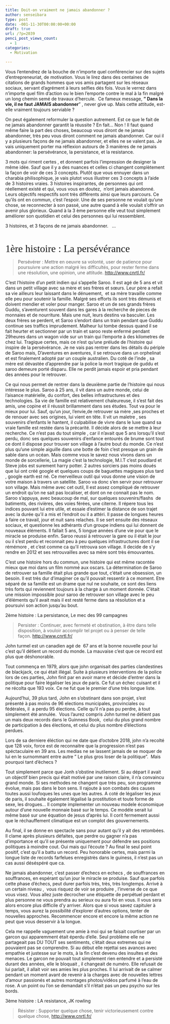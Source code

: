 ```yaml
---
title: Doit-on vraiment ne jamais abandonner ?
author: senseibara
type: post
date: -001-11-30T00:00:00+00:00
draft: true
url: /?p=2039
penci_post_views_count:
  - 1
categories:
  - Motivation

---
```

Vous l&#8217;entendrez de la bouche de n&#8217;importe quel conférencier sur des sujets d&#8217;entrepreneuriat, de motivation. Vous le lirez dans des centaines de citations de grands hommes que vos amis partagent sur les réseaux sociaux, servant d&#8217;agrément à leurs selfies dés fois. Vous le verrez dans n&#8217;importe quel film d&#8217;action ou le bien l&#8217;emporte contre le mal à la fin malgré un long chemin semé de travaux d&#8217;hercule.  Ce fameux message, **&#8221; Dans la vie, il ne faut JAMAIS abandonner**&#8221; , never give up. Mais cette attitude, est-elle vraiment toujours serviable ?

<!--more-->

On peut également reformuler la question autrement. Est ce que le fait de ne jamais abandonner garantit la réussite ? En fait&#8230; Non ! Il faut quand même faire la part des choses, beaucoup vous diront de ne jamais abandonner, très peu vous diront comment ne jamais abandonner. Car oui il y a plusieurs façons de ne jamais abandonner, et elles ne se valent pas. Je vais uniquement porter ma réflexion autours de 3 manières de ne jamais abandonner: la persévérance, la persistance, et la resistance.

3 mots qui riment certes , et donnent parfois l&#8217;impression de designer la même idée. Sauf que il y a des nuances et celles ci changent complètement la façon de voir de ces 3 concepts. Plutôt que vous ennuyer dans un charabia philisophique, je vais plutot vous illustrer ces 3 concepts à l&#8217;aide de 3 histoires vraies. 3 histoires inspirantes, de personnes qui ont réellement existé et qui, vous vous en doutez,  n&#8217;ont jamais abandonné. Leurs objectifs respectifs sont très différents ainsi que leurs parcours. Ce qu&#8217;ils ont en commun, c&#8217;est l&#8217;espoir. Une de ses personne ne voulait qu&#8217;une chose, se reconnecter à son passé, une autre quand à elle voulait s&#8217;offrir un avenir plus glorieux. Quand à la 3 ème personne elle veut tout simplement améliorer son quotidien et celui des personnes qui lui ressemblent.

3 histoires, et 3 façons de ne jamais abandonner.   &#8230;

&nbsp;

<span style="font-size: 32px; font-family: 'Bree Serif';">1ère histoire : La persévérance</span>

> Persévérer : Mettre en oeuvre sa volonté, user de patience pour poursuivre une action malgré les difficultés, pour rester ferme dans une résolution, une opinion, une attitude. http://www.cnrtl.fr/

C&#8217;est l&#8217;histoire d&#8217;un petit indien qui s&#8217;appelle Saroo. Il est agé de 5 ans et vit dans un petit village avec sa mère et ses frères et sœurs. Leur père a refait sa vie ailleurs leur laissant dans le dénuement,  et sa mère travaille comme elle peu pour soutenir la famille. Malgré ses efforts ils sont très démunis et doivent mendier et voler pour manger. Saroo et un de ses grands frères Guddu, s&#8217;aventurent souvent dans les gares à la recherche de pieces de monnaies et de nourriture. Mais une nuit, leurs destins va basculer. Les deux frères se perdent, et Saroo s&#8217;endort dans un train pendant que Guddu continue ses traffics imprudement. Malheur lui tombe dessus quand il se fait heurter et sectionner par un train et saroo reste enfermé pendant 29heures dans un wagon vide sur un train qui l&#8217;emporte à des kilometres de chez lui. Tragique certes, mais ce n&#8217;est qu&#8217;une prélude de l&#8217;histoire qui inspire de la persévérance. Je ne vais pas rentrer dans les détails du périple de Saroo mais, D&#8217;aventures en aventures, il se retrouve dans un orphelinat et est finalement adopté par un couple australien. Du cotê de l&#8217;inde , sa mère est dévastée d&#8217;apprendre par la police la mort tragique de guddu et saroo demeure porté disparu. Elle ne perdit jamais espoir et pria pendant des années pour le retrouver.

Ce qui nous permet de rentrer dans la deuxième partie de l&#8217;histoire qui nous intéresse le plus. Saroo à 25 ans, il vit dans un autre monde, celui de l&#8217;aisance matérielle, du confort, des belles infrastructures et des technologies. Sa vie de famille est relativement chaleureuse, il s&#8217;est fait des amis, une copine et il réussit brillamment dans ses études. Tout va pour le mieux pour lui. Sauf, qu&#8217;un jour, l&#8217;envie,de retrouver sa mère ,ses proches et de renouer avec ses origines, lui vient en tête. Il vit un maletre , ses souvenirs d&#8217;enfants le hantent, il culpabilise de vivre dans le luxe quand sa vraie famille est restée dans la précarité. Il décide alors de se mettre à leur recherche. Ce n&#8217;est pas du tout simple , car il n&#8217;avait que 5 ans lorsqu&#8217;il s&#8217;est perdu, donc ses quelques souvenirs d&#8217;enfance entourés de brume sont tout ce dont il dispose pour trouver son village à l&#8217;autre bout du monde. Ce n&#8217;est plus qu&#8217;une simple aiguille dans une botte de foin c&#8217;est presque un grain de sable dans un océan. Mais comme vous le savez nous vivons dans un monde de sorcellerie, La magie c&#8217;est la technologie, M.I.T c&#8217;est poudlard et Steve jobs est surement harry potter. 2 autres sorciers pas moins doués que lui ont créé google et quelques coups de baguettes magiques plus tard , google earth est né. Ce merveilleux outil qui vous donne une vision de votre maison à travers un satellite. Saroo va donc s&#8217;en servir pour retrouver son village. Mais même avec cet outil, Il est assez compliqué de retrouver un endroit qu&#8217;on ne sait pas localiser, et dont on ne connait pas le nom. Saroo s&#8217;appuya, avec beaucoup de mal, sur quelques souvenirs/flashs  de batiments, des rivières, des voies férées, une citerne. Il répere tous les indices pouvant lui etre utile, et essaie d&#8217;estimer la distance de son trajet avec la durée qu&#8217;il a mis et l&#8217;endroit ou il a attéri. Il passe de longues heures à faire ce travail, jour et nuit sans relaches. Il se sert ensuite des réseaux sociaux, et questionne les adhérants d&#8217;un groupe indiens qui lui donnent de nouveaux éléments. Il fallait 5 ans, 5 longue années d&#8217;une vie pour que le miracle se produise enfin. Saroo reussi à retrouver la gare ou il était le jour ou il s&#8217;est perdu et reconnait peu à peu quelques infrastructures dont il se rémémore , et c&#8217;est comme ca qu&#8217;il retrouva son village. Il decide de s&#8217;y rendre en 2012 et ses retrouvailles avec sa mère sont très émouvantes.

C&#8217;est une histoire hors du commun, une histoire qui est même racontée mieux que moi dans un film nommé aux oscars. La détermination de Saroo de retrouver sa famille était plus grande que tout, c&#8217;était une obsession, un besoin. Il est très dur d&#8217;imaginer ce qu&#8217;il pouvait ressentir à ce moment. Etre séparé de sa famille est un drame que nul ne souhaite, ce sont des liens très forts qui reviennent toujours à la charge à un moment donnée. C&#8217;était une mission impossible pour saroo de retrouver son village avec le peu d’éléments qu&#8217;il avait mais il est resté ferme dans sa résolution et a poursuivi son action jusqu&#8217;au bout.

2ème histoire : La persistance, Le mec des 99 campagnes

> Persister : Continuer, avec fermeté et obstination, à être dans telle disposition, à vouloir accomplir tel projet ou à penser de telle façon. http://www.cnrtl.fr/

John turmel est un canadien agé de  67 ans et la bonne nouvelle pour lui c&#8217;est qu&#8217;il détient un record du monde. La mauvaise c&#8217;est que ce record est plus que déshonorable.

Tout commença en 1979, alors que john organisait des parties clandestines de blackjack, ce qui était illégal. Suite à plusieurs interventions de la police lors de ces parties, John finit par en avoir marre et décide d&#8217;entrer dans la politique pour faire légaliser les jeux de paris. Ce fut un échec cuisant et il ne récolta que 193 voix. Ce ne fut que le premier d&#8217;une très longue liste.

Aujourd&#8217;hui, 39 plus tard, John en s&#8217;obstinant dans son projet, s&#8217;est présenté à pas moins de 96 elections municipales, provinciales ou fédérales, il  a perdu 95 élections. Celle qu&#8217;il n&#8217;a pas pu perdre, à tout simplement été annulée.  Vous l&#8217;aurez compris John turmel ne détient pas un mais deux records dans le Guinness Book,  celui du plus grand nombre de participation à des élections, et celui du plus nombre d’élections perdues.

Lors de sa derniere éléction qui ne date que d&#8217;octobre 2018, john n&#8217;a recolté que 128 voix, force est de reconnaitre que la progression n&#8217;est pas spéctaculaire en 39 ans. Les medias ne se lassent jamais de se moquer de lui en le surnommant entre autre &#8221; Le plus gros loser de la politique&#8221;.  Mais pourquoi tant d&#8217;échecs ?

Tout simplement parce que Jonh s&#8217;obstine inutilement. Si au départ il avait un objectif bien precis qui était motivé par une raison claire, il n&#8217;a convaincu grand monde. Si ses methodes ne changent que très peu, son programme évolue, mais pas dans le bon sens. Il rajoute à son combats des causes toutes aussi loufoques les unes que les autres. A coté de légaliser les jeux de paris, il souhaite également légalisé la prostitution et toute forme de sexe, les drogues&#8230; Il compte implementer un nouveau modele économique autour d&#8217;une nouvelle monnaie basé sur le temps. Ce modéle serait lui même basé sur une équation de jesus d&#8217;après lui. Il corit fermement aussi que le réchauffement climatique est un complot des gouvernements.

Au final, il se donne en spectacle sans pour autant qu&#8217;il y ait des retombées. Il clame après plusieurs défaites, que perdre ou gagner n&#8217;a pas d&#8217;importance et qu&#8217;il se présente uniquement pour défendre ses positions politiques à moindre cout. Oui mais qui l&#8217;écoute ? Au final le seul point positif, c&#8217;est qu&#8217;il a battu un record. Peu honorable certes, mais parmi la longue liste de records farfelues enregistrès dans le guiness, il n&#8217;est pas un cas aussi déséspéré que ca.

Ne jamais abandonner, c&#8217;est passer d&#8217;echecs en echecs , de souffrances en souffrances, en espérant qu&#8217;un jour le miracle se produise. Sauf que parfois cette phase d’échecs, peut durer parfois très, très, très longtemps. Arrivé à un certain niveau ,  vous risquez de voir se produire , l&#8217;inverse de ce que vous visez. Vous allez juste decrocher une étiquette de perpétuel perdant et plus personne ne vous prendra au serieux ou aura foi en vous. Il vous sera alors encore plus difficile d&#8217;y arriver. Alors que si vous savez capituler à temps, vous aurez la possibilité d&#8217;explorer d&#8217;autres options, tenter de nouvelles approches. Recommencer encore et encore la même action ne peut que vous desservir à la longue.

Cela me rappelle vaguement une amie à moi qui se faisait courtiser par un garcon qui apparemment était éperdu d&#8217;elle. Seul problème elle ne partageait pas DU TOUT ses sentiments, c&#8217;était deux extremes qui ne pouvaient pas se comprendre. Si au début elle rejettai ses avances avec empathie et justesse sur le mots, à la fin c&#8217;est devenu des insultes et des menaces. Le garcon ne pouvait tout simplement rien entendre et a persisté durant des années, elle le bloquait , il changeait de numéro. Elle refusait de lui parlait, il allait voir ses amies les plus proches. Il lui arrivait de se calmer pendant un moment avant de revenir à la charges avec de nouvelles lettres d&#8217;amour passionés et autres montages photos/vidéos parfumé à l&#8217;eau de rose. A un point ou l&#8217;on se demandait s&#8217;il n&#8217;était pas un peu psycho sur les bords.

3ème histoire : LA resistance, JK rowling

> Résister : Supporter quelque chose, tenir victorieusement contre quelque chose, http://www.cnrtl.fr/

&nbsp;